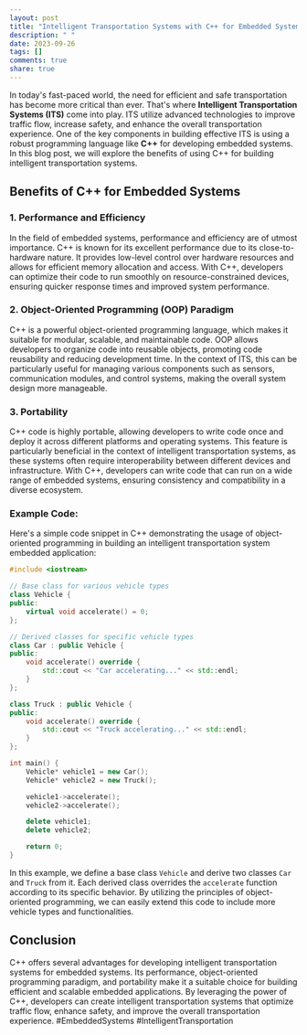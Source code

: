 ```yaml
---
layout: post
title: "Intelligent Transportation Systems with C++ for Embedded Systems"
description: " "
date: 2023-09-26
tags: []
comments: true
share: true
---
```


In today's fast-paced world, the need for efficient and safe transportation has become more critical than ever. That's where **Intelligent Transportation Systems (ITS)** come into play. ITS utilize advanced technologies to improve traffic flow, increase safety, and enhance the overall transportation experience. One of the key components in building effective ITS is using a robust programming language like **C++** for developing embedded systems. In this blog post, we will explore the benefits of using C++ for building intelligent transportation systems.

## Benefits of C++ for Embedded Systems

### 1. Performance and Efficiency

In the field of embedded systems, performance and efficiency are of utmost importance. C++ is known for its excellent performance due to its close-to-hardware nature. It provides low-level control over hardware resources and allows for efficient memory allocation and access. With C++, developers can optimize their code to run smoothly on resource-constrained devices, ensuring quicker response times and improved system performance.

### 2. Object-Oriented Programming (OOP) Paradigm

C++ is a powerful object-oriented programming language, which makes it suitable for modular, scalable, and maintainable code. OOP allows developers to organize code into reusable objects, promoting code reusability and reducing development time. In the context of ITS, this can be particularly useful for managing various components such as sensors, communication modules, and control systems, making the overall system design more manageable.

### 3. Portability

C++ code is highly portable, allowing developers to write code once and deploy it across different platforms and operating systems. This feature is particularly beneficial in the context of intelligent transportation systems, as these systems often require interoperability between different devices and infrastructure. With C++, developers can write code that can run on a wide range of embedded systems, ensuring consistency and compatibility in a diverse ecosystem.

### Example Code:

Here's a simple code snippet in C++ demonstrating the usage of object-oriented programming in building an intelligent transportation system embedded application:

```cpp
#include <iostream>

// Base class for various vehicle types
class Vehicle {
public:
    virtual void accelerate() = 0;
};

// Derived classes for specific vehicle types
class Car : public Vehicle {
public:
    void accelerate() override {
        std::cout << "Car accelerating..." << std::endl;
    }
};

class Truck : public Vehicle {
public:
    void accelerate() override {
        std::cout << "Truck accelerating..." << std::endl;
    }
};

int main() {
    Vehicle* vehicle1 = new Car();
    Vehicle* vehicle2 = new Truck();

    vehicle1->accelerate();
    vehicle2->accelerate();

    delete vehicle1;
    delete vehicle2;

    return 0;
}
```

In this example, we define a base class `Vehicle` and derive two classes `Car` and `Truck` from it. Each derived class overrides the `accelerate` function according to its specific behavior. By utilizing the principles of object-oriented programming, we can easily extend this code to include more vehicle types and functionalities.

## Conclusion

C++ offers several advantages for developing intelligent transportation systems for embedded systems. Its performance, object-oriented programming paradigm, and portability make it a suitable choice for building efficient and scalable embedded applications. By leveraging the power of C++, developers can create intelligent transportation systems that optimize traffic flow, enhance safety, and improve the overall transportation experience. #EmbeddedSystems #IntelligentTransportation